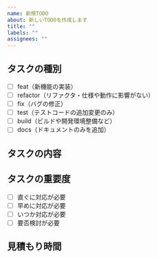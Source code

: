 ```yaml
---
name: 新規TODO
about: 新しいTODOを作成します
title: ""
labels: ""
assignees: ""
---
```


## タスクの種別

<!-- 該当するものを一つ選択してください（複数該当する場合はタスクの分割を検討しましょう）-->

- [ ] feat（新機能の実装）
- [ ] refactor（リファクタ・仕様や動作に影響がない）
- [ ] fix（バグの修正）
- [ ] test（テストコードの追加変更のみ）
- [ ] build（ビルドや開発環境整備など）
- [ ] docs（ドキュメントのみを追加）

## タスクの内容

<!-- タスクの内容や対応すべき課題など、概要を記載してください。-->

## タスクの重要度

- [ ] 直ぐに対応が必要
- [ ] 早めに対応が必要
- [ ] いつか対応が必要
- [ ] 要否検討が必要

## 見積もり時間

<!--
対応完了までに必要な時間の目安を入力してください。
（例）
  - 8時間
  - 1.5h

見積もり時間が1週間を超える場合はマイルストンの作成を検討しましょう。
-->
